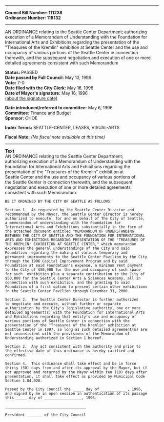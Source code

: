 * * * * *  
  
**Council Bill Number: [](#h0)[](#h2)111238**   
**Ordinance Number: 118132**  
  
* * * * *  
  
AN ORDINANCE relating to the Seattle Center Department; authorizing execution of a Memorandum of Understanding with the Foundation for International Arts and Exhibitions regarding the presentation of the "Treasures of the Kremlin" exhibition at Seattle Center and the use and occupancy of various portions of the Seattle Center in connection therewith, and the subsequent negotiation and execution of one or more detailed agreements consistent with such Memorandum  
  
**Status:** PASSED   
**Date passed by Full Council:** May 13, 1996   
**Vote:** 7-0   
**Date filed with the City Clerk:** May 16, 1996   
**Date of Mayor's signature:** May 16, 1996   
[(about the signature date)](/~public/approvaldate.htm)   
  
  
**Date introduced/referred to committee:** May 6, 1996   
**Committee:** Finance and Budget   
**Sponsor:** CHOE   
  
**Index Terms:** SEATTLE-CENTER, LEASES, VISUAL-ARTS  
  
**Fiscal Note:** *(No fiscal note available at this time)*  
  
* * * * *  
  
**Text**  
    AN ORDINANCE relating to the Seattle Center Department;  
    authorizing execution of a Memorandum of Understanding with the  
    Foundation for International Arts and Exhibitions regarding the  
    presentation of the "Treasures of the Kremlin" exhibition at  
    Seattle Center and the use and occupancy of various portions of  
    the Seattle Center in connection therewith, and the subsequent  
    negotiation and execution of one or more detailed agreements  
    consistent with such Memorandum.  
  
    BE IT ORDAINED BY THE CITY OF SEATTLE AS FOLLOWS:  
  
    Section 1.  As requested by the Seattle Center Director and  
    recommended by the Mayor, the Seattle Center Director is hereby  
    authorized to execute, for and on behalf of The City of Seattle,  
    a memorandum of understanding with the Foundation for  
    International Arts and Exhibitions substantially in the form of  
    the attached document entitled "MEMORANDUM OF UNDERSTANDING  
    BETWEEN THE CITY OF SEATTLE AND THE FOUNDATION FOR INTERNATIONAL  
    ARTS AND EXHIBITIONS REGARDING PRESENTATION OF THE 'TREASURES OF  
    THE KREMLIN' EXHIBITION AT SEATTLE CENTER," which memorandum  
    expresses the general understandings of the City and said  
    Foundation regarding the making of various temporary and  
    permanent improvements to the Seattle Center Pavilion by the City  
    through the 1996 Capital Improvement Program and by said  
    Foundation at said Foundation's expense, a minimum rent payment  
    to the City of $50,000 for the use and occupancy of such space  
    for such  exhibition plus a separate contribution to the City of  
    $50,000 for the Seattle Center Arts & Sciences Academy, all in  
    connection with such exhibition, and the granting to said  
    Foundation of a first option to present certain other exhibitions  
    in the Seattle Center Pavilion through December 31, 2000.  
  
    Section 2.  The Seattle Center Director is further authorized  
    to negotiate and execute, without further or separate  
    authorization by the City's legislative authority, one or more  
    detailed agreement(s) with the Foundation for International Arts  
    and Exhibitions regarding that entity's use and occupancy of  
    various portions of Seattle Center in connection with the  
    presentation of the "Treasures of the Kremlin" exhibition at  
    Seattle Center in 1997, so long as such detailed agreement(s) are  
    not inconsistent with the provisions of the Memorandum of  
    Understanding authorized in Section 1 hereof.  
  
    Section 2.  Any act consistent with the authority and prior to  
    the effective date of this ordinance is hereby ratified and  
    confirmed.  
  
    Section 4.  This ordinance shall take effect and be in force  
    thirty (30) days from and after its approval by the Mayor, but if  
    not approved and returned by the Mayor within ten (10) days after  
    presentation, it shall take effect as provided by Municipal Code  
    Section 1.04.020.  
  
    Passed by the City Council the _____ day of ____________, 1996,  
    and signed by me in open session in authentication of its passage  
    this _____ day of _________________, 1996.  
  
    _____________________________________  
  
    President _______ of the City Council  
